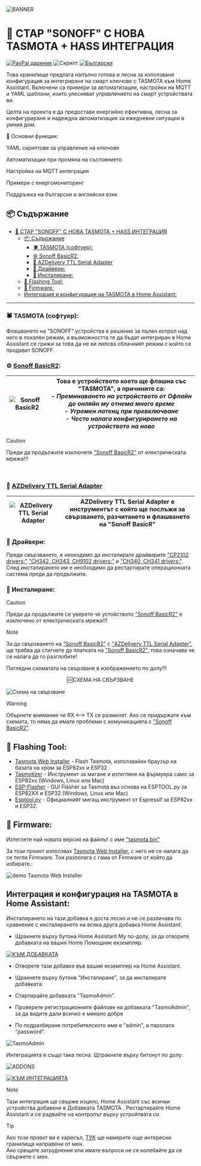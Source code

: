 ![BANNER](/IMG/banner.png)

# 🤖 СТАР "SONOFF" С НОВА TASMOTA + HASS ИНТЕГРАЦИЯ

[![PayPal дарение](https://img.shields.io/badge/PayPal-Дари-синьо?logo=paypal)](https://www.paypal.com/donate/?hosted_button_id=AAWFZVF2XCP5A)
![Скрипт](https://img.shields.io/badge/logo-yaml-green?logo=yaml)
[![Български](https://img.shields.io/badge/Български-език-green?logo=translate&labelColor=gray&style=flat-square&link=https://example.com/bg)](BG.md)

Това хранилище предлага напълно готова и лесна за използване конфигурация за интегриране на смарт ключове с TASMOTA към Home Assistant. Включени са примери за автоматизации, настройки на MQTT и YAML шаблони, които улесняват управлението на смарт устройствата ви.

Целта на проекта е да предостави енергийно ефективна, лесна за конфигуриране и надеждна автоматизация за ежедневни ситуации в умния дом.

📌 Основни функции:

YAML скриптове за управление на ключове

Автоматизации при промяна на състоянието

Настройка на MQTT интеграция

Примери с енергомониторинг

Поддръжка на български и английски език

## 📦 Съдържание

- [🤖 СТАР "SONOFF" С НОВА TASMOTA + HASS ИНТЕГРАЦИЯ](#-стар-sonoff-с-нова-tasmota--hass-интеграция)
  - [📦 Съдържание](#-съдържание)
    - [🕷️ TASMOTA (софтуер):](#️-tasmota-софтуер)
    - [⚙️ Sonoff BasicR2:](#️-sonoff-basicr2)
    - [🔗 AZDelivery TTL Serial Adapter](#-azdelivery-ttl-serial-adapter)
    - [💾 Драйвери:](#-драйвери)
    - [🧩 Инсталиране:](#-инсталиране)
  - [💊 Flashing Tool:](#-flashing-tool)
  - [💉 Firmware:](#-firmware)
  - [Интеграция и конфигурация на TASMOTA в Home Assistant:](#интеграция-и-конфигурация-на-tasmota-в-home-assistant)

---

### 🕷️ TASMOTA (софтуер):

Флашването на "SONOFF" устройства е решение за пълен котрол над него в локален режим, а възможността те да бъдат интегриран в Home Assistant се грижи за това да не ви липсва облачният режим с който се продават SONOFF.

### ⚙️ [Sonoff BasicR2][sonoff]: 

| ![Sonoff BasicR2](/IMG/BASICR2.png) | Това е устройството което ще флашна със "TASMOTA", а причините са: <br> - *Преминаването на устройството от Офлайн до онляйн му отнема много време* <br> - *Угромен латенц при превключване* <br> - *Често налага конфигурирането на устройството на ново*|
|-----|-----|

> [!CAUTION]
> Преди да продължите изключете ["Sonoff BasicR2"][sonoff] от електрическата мрежа!!!

<br>

### 🔗 [AZDelivery TTL Serial Adapter][azd]

| ![AZDelivery TTL Serial Adapter](/IMG/TTL%20Adapter.png) | AZDelivery TTL Serial Adapter е инструментът с който ще послъжи за свързването, разчитането и флашването на  "Sonoff BasicR" |
|-----|-----|

### 💾 Драйвери:

Преди свързването, е неоходимо да инсталирате драйварите ["CP2102 drivers:"](https://www.silabs.com/products/development-tools/software/usb-to-uart-bridge-vcp-drivers) ["CH342, CH343, CH9102 drivers:"](https://www.wch.cn/downloads/CH343SER_ZIP.html) и ["CH340, CH341 drivers:"](https://www.wch.cn/downloads/CH341SER_ZIP.html). След инсталирането им е необходимо да рестартирате операционната система преди да продължите.

### 🧩 Инсталиране:

> [!CAUTION]
> Преди да продължите се уверете че устойството ["Sonoff BasicR2"][sonoff]  е изключено от електрическата мрежа!!! 
>

> [!NOTE]
> За да свързването на ["Sonoff BasicR2"][sonoff] с ["AZDelivery TTL Serial Adapter"][azd], ще трябва да стигнете до платката на ["Sonoff BasicR2"][sonoff], това означава че се налага да го разглобите!
>
> Погледни схематата на свързване в изображението по долу!!!

<p align=center> 🆒СХЕМА НА СВЪРЗВАНЕ </p>

![Схема на свързване](/IMG/sonoff-basicr2-modul.png)

> [!WARNING]
> Обърнете внимание че RX <--> TX се разменят. Ако се придържате към схемата, то няма да имате проблеми с комуникацията с ["Sonoff BasicR2"][sonoff].


## 💊 Flashing Tool:

- [Tasmota Web Installer](https://tasmota.github.io/install/) - Flash Tasmota, използвайки браузър на базата на хром за ESP82xx и ESP32
- [Tasmotizer](https://github.com/tasmota/tasmotizer/releases) - Инструмент за мигане и изтегляне на фърмуера само за ESP82xx.(Windows, Linux или Mac)
- [ESP-Flasher](https://github.com/Jason2866/ESP_Flasher) - GUI Flasher за Tasmota въз основа на ESPTOOL.py за ESP82XX и ESP32.(Windows, Linux или Mac)
- [Esptool.py](https://github.com/espressif/esptool) - Официалният мигащ инструмент от Espressif за ESP82xx и ESP32.

## 💉 Firmware: 

Изтеглете най новата версия на файлът с име ["tasmota.bin"](https://ota.tasmota.com/tasmota/release/)

За този проект използвах [Tasmota Web Installer](https://tasmota.github.io/install/), с него не се налага да се тегли Firmware. Тои разполага с гама от Firmware от който да избирате.:

![demo Tasmota Web Installer](/IMG/TASMOTA-WEB.gif)

## Интеграция и конфигурация на TASMOTA в Home Assistant:

Инсталирането на тази добавка е доста лесно и не се различава по сравнение с инсталирането на всяка друга добавка Home Assistant.

- Щракнете върху бутона Home Assistant My по-долу, за да отворите добавката на вашия Home Помощник екземпляр.
    
[![КЪМ ДОБАВКАТА](https://raw.githubusercontent.com/Bacard1/icon-set-project/9e7e05e78747dc0ecaa404a33cbe9e5d264ad003/button/button%20ADD-ON%20ON.svg)](https://my.home-assistant.io/redirect/supervisor_addon/?addon=a0d7b954_sonweb&repository_url=https%3A%2F%2Fgithub.com%2Fhassio-addons%2Frepository)

- Отворете тази добавка във вашия екземпляр на Home Assistant.

- Щракнете върху бутона "Инсталиране", за да инсталирате добавката.

- Стартирайте добавката "TasmoAdmin".

- Проверете регистрационните файлове на добавката "TasmoAdmin", за да видите дали всичко е минало добре

- По подразбиране потребителското име е "admin", а паролата "password".  

![TasmoAdmin](/IMG/TASMOTA.gif)

Интеграцията е също така лесна. Щтракнете върху битонут по долу:

![ADDONS](/IMG/TASMOTA-Finish.gif)

[![КЪМ ИНТЕГРАЦИЯТА](https://raw.githubusercontent.com/Bacard1/icon-set-project/9e7e05e78747dc0ecaa404a33cbe9e5d264ad003/button/button%20ADD%20INTEGRATION%20TO.svg)](https://my.home-assistant.io/redirect/config_flow_start?domain=tasmota)

> [!NOTE]
> Тази интеграция ще свърже изцяло, Home Assistant със всички устройства добавени в Добавката TASMOTA . Рестартирайте Home Assistant и се радвайте на контролът върху устройтвата си.

> [!TIP]
> Ако този проект ви е харесъл, [ТУК](https://github.com/Bacard1?tab=repositories) ще намерите още интересни гранилища направени от мен.<br>
> Ако срещате затруднения или имате въпроси не се колебайте да се свържете с мен.

[sonoff]: https://www.amazon.de/SONOFF-BASICR4-Lichtschalter-Intelligenter-%C3%9Cberhitzungsschutzfunktion/dp/B0CG8XDJ35/ref=sr_1_2_sspa?__mk_de_DE=%C3%85M%C3%85%C5%BD%C3%95%C3%91&crid=3CMT8DHMKLZV2&dib=eyJ2IjoiMSJ9.KXz9r3CypIhIVQgNxT_fRRIXSv-_QJ7HYot3T9WVhWio4PEeNr_0ODHa9fsuvzBoQtgE-qLeoSI6hQ32-rg9B8qog9vHVBaMA5rrgNjJD1c3010AmXTH5u2_McLbmJKW.UyaG9DIU92qqhsySG8ho9AABr_ownM1IAcmqx6VV7UA&dib_tag=se&keywords=sonoff%2Bbasic&qid=1731277654&s=ce-de&sprefix=sonoff%2Bbasic%2Celectronics%2C90&sr=1-2-spons&sp_csd=d2lkZ2V0TmFtZT1zcF9hdGY&th=1

[azd]: https://www.amazon.de/AZDelivery-Adapter-kompatibel-FT232RL-inklusive/dp/B0DJ2J8LJM/ref=sr_1_1_sspa?__mk_de_DE=%C3%85M%C3%85%C5%BD%C3%95%C3%91&crid=6IF4MKNS4A5T&dib=eyJ2IjoiMSJ9._d-RneqdaNTqbSZPIzlD09nusj5HRIQO-OdnwFACIJPChaFh0mSw_okV_YNRHpHk5hL9HFiuG1JWvmmTtW_lFXNdrgu2gEqH9a1Jys2oqrlRKBEGIV3B6YD85U2tEd1YrLK5gGRQL9O3G8yIEfzxRhauCQTjDdWMGRJJwUEmo7fnqblcY63CtKW0IM2ThWU1Ngu_NxnQpYbzU6GI0_PfVIsR4dZZ3LY2ATQ6J_GWyX_CVp4fCv2gV3zdygqymyBhzKkI92fOa1UI81vrCmBVtrT-OZQdtuI-DC-HPV2Mo1Q.wArW0v1fUUeFpffPXDInIyLM66yaBRHGi-TwZQ-ePS8&dib_tag=se&keywords=TTL%2BSerial%2BConverter%2BAdapter%2Baz&qid=1731285082&s=ce-de&sprefix=ttl%2Bserial%2Bconverter%2Badapter%2Baz%2Celectronics%2C112&sr=1-1-spons&sp_csd=d2lkZ2V0TmFtZT1zcF9hdGY&th=1
